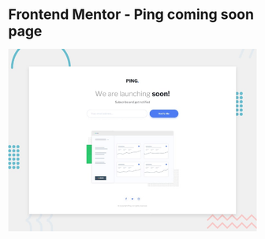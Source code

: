 # Frontend Mentor - Ping coming soon page

![Design preview for the Ping coming soon page coding challenge](./design/desktop-preview.jpg)

